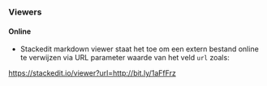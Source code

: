 

### Viewers

#### Online

* Stackedit markdown viewer staat het toe om een extern bestand online te verwijzen via URL parameter waarde van het veld `url` zoals:

<https://stackedit.io/viewer?url=http://bit.ly/1aFfFrz>